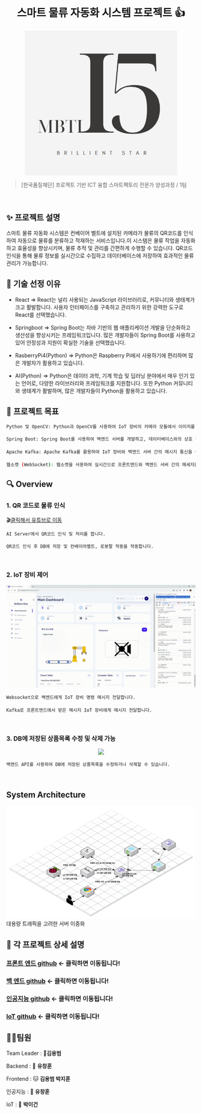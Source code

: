 <h1 align="center">스마트 물류 자동화 시스템 프로젝트 👍</h1>

<center>
    <img src="./img/I5logo.png"  style="zoom:76%;" align="center"/>
</center>

> [한국품질재단] 프로젝트 기반 ICT 융합 스마트팩토리 전문가 양성과정 / 1팀


<br>

## ✨ 프로젝트 설명

스마트 물류 자동화 시스템은 컨베이어 벨트에 설치된 카메라가 물류의 QR코드를 인식하여 자동으로 물류를 분류하고 적재하는 서비스입니다.이 시스템은 물류 작업을 자동화하고 효율성을 향상시키며, 물류 추적 및 관리를 간편하게 수행할 수 있습니다. QR코드 인식을 통해 물류 정보를 실시간으로 수집하고 데이터베이스에 저장하여 효과적인 물류 관리가 가능합니다.

## 📌 기술 선정 이유

- React
  => React는 널리 사용되는 JavaScript 라이브러리로, 커뮤니티와 생태계가 크고 활발합니다. 사용자 인터페이스를 구축하고 관리하기 위한 강력한 도구로 React를 선택했습니다.

- Springboot
  => Spring Boot는 자바 기반의 웹 애플리케이션 개발을 단순화하고 생산성을 향상시키는 프레임워크입니다. 많은 개발자들이 Spring Boot를 사용하고 있어 안정성과 지원이 확실한 기술을 선택했습니다.

- RasberryPi4(Python)
  => Python은 Raspberry Pi에서 사용하기에 편리하며 많은 개발자가 활용하고 있습니다.

- AI(Python)
  => Python은 데이터 과학, 기계 학습 및 딥러닝 분야에서 매우 인기 있는 언어로, 다양한 라이브러리와 프레임워크를 지원합니다. 또한 Python 커뮤니티와 생태계가 활발하며, 많은 개발자들이 Python을 활용하고 있습니다.

## 📌 프로젝트 목표

```sh
Python 및 OpenCV: Python과 OpenCV를 사용하여 IoT 장비의 카메라 모듈에서 이미지를 캡처하고 QR 코드를 실시간으로 인식합니다. IoT 장비의 컨베이어 벨트와 로봇팔을 제어합니다.

Spring Boot: Spring Boot를 사용하여 백엔드 서버를 개발하고, 데이터베이스와의 상호 작용을 단순화하여 물류 정보를 저장하고 관리합니다.

Apache Kafka: Apache Kafka를 활용하여 IoT 장비와 백엔드 서버 간의 메시지 통신을 구현하며, 장비의 상태 메세지 및 제어 명령 메세지를 전송합니다.

웹소켓 (WebSocket): 웹소켓을 사용하여 실시간으로 프론트엔드와 백엔드 서버 간의 메세지를 전달하고, 장비 상태를 모니터링하고 제어합니다.
```

## 🔍 Overview

### 1. QR 코드로 물류 인식

🎬[클릭해서 유튜브로 이동](https://www.youtube.com/watch?v=YpPmn7hPwsQ)

```sh
AI Server에서 QR코드 인식 및 처리를 합니다.

QR코드 인식 후 DB에 저장 및 컨베이어벨트, 로봇팔 작동을 작동합니다.
```

<br>

### 2. IoT 장비 제어

<center>
    <img src="./img/camera.gif" />
</center>

```sh
Websocket으로 백엔드에게 IoT 장비 명령 메시지 전달합니다.

Kafka로 프론트엔드에서 받은 메시지 IoT 장비에게 메시지 전달합니다.
```

<br>

### 3. DB에 저장된 상품목록 수정 및 삭제 가능

<center>
    <img src="./img/db2.gif" />
</center>

```sh
백엔드 API를 사용하여 DB에 저장된 상품목록을 수정하거나 삭제할 수 있습니다.
```

<br>

## System Architecture

<center>
    <img src="./img/infra.png" />
</center>
대용량 트래픽을 고려한 서버 이중화

<br>

## 🔧 각 프로젝트 상세 설명

### [프론트 엔드 github](https://github.com/LUKR7Q/frontI5) <- 클릭하면 이동됩니다!

### [백 엔드 github](https://github.com/I5BrilliantStar/Backend) <- 클릭하면 이동됩니다!

### [인공지능 github](https://github.com/I5BrilliantStar/AIServer) <- 클릭하면 이동됩니다!

### [IoT github](https://github.com/I5BrilliantStar/IoT) <- 클릭하면 이동됩니다!

## 🤼‍♂️팀원

Team Leader : 🐯**김용범**

Backend : 🐶 **유창훈**

Frontend : 🐱 **김용범 박지훈**

인공지능 : 🦁 **유창훈**

IoT : 🐺 **박이건**
